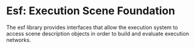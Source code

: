 # Esf: Execution Scene Foundation

The esf library provides interfaces that allow the execution system to access
scene description objects in order to build and evaluate execution networks.
